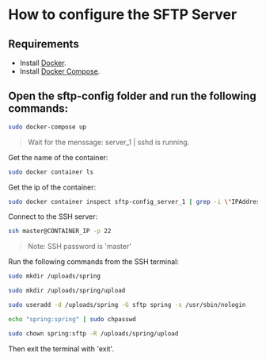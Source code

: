# How to configure the SFTP Server

## Requirements
- Install [Docker](https://docs.docker.com/engine/install/).
- Install [Docker Compose](https://docs.docker.com/compose/install/).

## Open the sftp-config folder and run the following commands:
```sh
sudo docker-compose up
```
> Wait for the menssage: server_1  | sshd is running.

Get the name of the container:
```sh
sudo docker container ls
```
Get the ip of the container:
```sh
sudo docker container inspect sftp-config_server_1 | grep -i \"IPAddress\"
```
Connect to the SSH server:
```sh
ssh master@CONTAINER_IP -p 22
```
> Note: SSH password is 'master'

Run the following commands from the SSH terminal:
```sh
sudo mkdir /uploads/spring
```
```sh
sudo mkdir /uploads/spring/upload
```
```sh
sudo useradd -d /uploads/spring -G sftp spring -s /usr/sbin/nologin
```
```sh
echo "spring:spring" | sudo chpasswd
```
```sh
sudo chown spring:sftp -R /uploads/spring/upload
```
Then exit the terminal with 'exit'.
